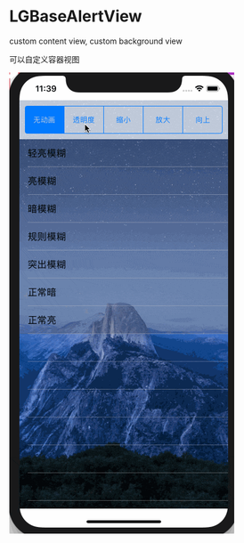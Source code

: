 # LGBaseAlertView
 custom content view, custom background view

 可以自定义容器视图

 ![img](https://github.com/amin178671750/LGBaseAlertView/blob/master/baseAlertView.gif)